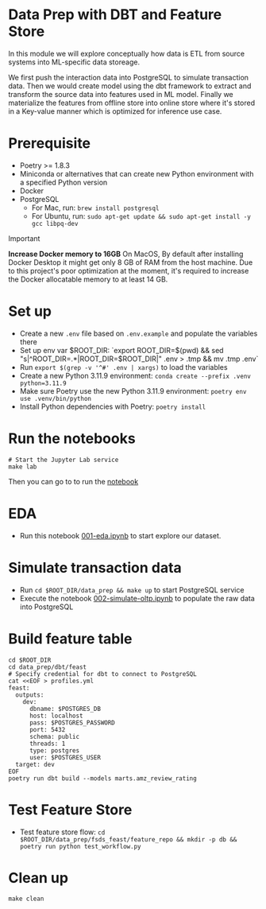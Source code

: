 # Data Prep with DBT and Feature Store

In this module we will explore conceptually how data is ETL from source systems into ML-specific data storeage.

We first push the interaction data into PostgreSQL to simulate transaction data.
Then we would create model using the dbt framework to extract and transform the source data into features used in ML model.
Finally we materialize the features from offline store into online store where it's stored in a Key-value manner which is optimized for inference use case.

# Prerequisite
- Poetry >= 1.8.3
- Miniconda or alternatives that can create new Python environment with a specified Python version
- Docker
- PostgreSQL
  - For Mac, run: `brew install postgresql`
  - For Ubuntu, run: `sudo apt-get update && sudo apt-get install -y gcc libpq-dev`

> [!IMPORTANT]
> **Increase Docker memory to 16GB**
> On MacOS, By default after installing Docker Desktop it might get only 8 GB of RAM from the host machine.
> Due to this project's poor optimization at the moment, it's required to increase the Docker allocatable memory to at least 14 GB.

# Set up
- Create a new `.env` file based on `.env.example` and populate the variables there
- Set up env var $ROOT_DIR: `export ROOT_DIR=$(pwd) && sed "s|^ROOT_DIR=.*|ROOT_DIR=$ROOT_DIR|" .env > .tmp && mv .tmp .env`
- Run `export $(grep -v '^#' .env | xargs)` to load the variables
- Create a new Python 3.11.9 environment: `conda create --prefix .venv python=3.11.9`
- Make sure Poetry use the new Python 3.11.9 environment: `poetry env use .venv/bin/python`
- Install Python dependencies with Poetry: `poetry install`

# Run the notebooks

```shell
# Start the Jupyter Lab service
make lab
```

Then you can go to to run the [notebook](./notebooks/001-start.ipynb)

# EDA
- Run this notebook [001-eda.ipynb](notebooks/001-eda.ipynb) to start explore our dataset.

# Simulate transaction data
- Run `cd $ROOT_DIR/data_prep && make up` to start PostgreSQL service
- Execute the notebook [002-simulate-oltp.ipynb](notebooks/002-simulate-oltp.ipynb) to populate the raw data into PostgreSQL

# Build feature table
```shell
cd $ROOT_DIR
cd data_prep/dbt/feast
# Specify credential for dbt to connect to PostgreSQL
cat <<EOF > profiles.yml
feast:
  outputs:
    dev:
      dbname: $POSTGRES_DB
      host: localhost
      pass: $POSTGRES_PASSWORD
      port: 5432
      schema: public
      threads: 1
      type: postgres
      user: $POSTGRES_USER
  target: dev
EOF
poetry run dbt build --models marts.amz_review_rating
```

# Test Feature Store
- Test feature store flow: `cd $ROOT_DIR/data_prep/fsds_feast/feature_repo && mkdir -p db && poetry run python test_workflow.py`

# Clean up

```shell
make clean
```
